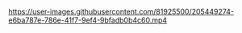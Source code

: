 

https://user-images.githubusercontent.com/81925500/205449274-e6ba787e-786e-41f7-9ef4-9bfadb0b4c60.mp4

